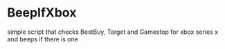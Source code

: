 # BeepIfXbox
simple script that checks BestBuy, Target and Gamestop for xbox series x and beeps if there is one
